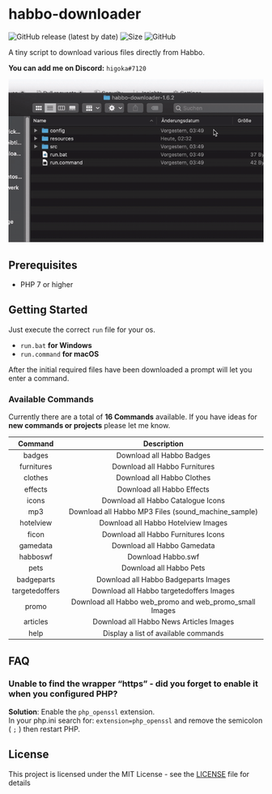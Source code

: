 # habbo-downloader

![GitHub release (latest by date)](https://img.shields.io/github/v/release/higoka/habbo-downloader?style=for-the-badge)
![Size](https://img.shields.io/github/languages/code-size/higoka/habbo-downloader?color=limegreen&label=size&style=for-the-badge)
![GitHub](https://img.shields.io/github/license/higoka/habbo-downloader?color=orangered&style=for-the-badge)

A tiny script to download various files directly from Habbo.

**You can add me on Discord:** `higoka#7120`

![](preview.gif)

## Prerequisites

- PHP 7 or higher

## Getting Started

Just execute the correct `run` file for your os.

- `run.bat` **for Windows**
- `run.command` **for macOS**

After the initial required files have been downloaded a prompt will let you enter a command.

### Available Commands

Currently there are a total of **16 Commands** available. 
If you have ideas for **new commands or projects** please let me know.

|     Command    	|                       Description                       	|
|:--------------:	|:-------------------------------------------------------:	|
| badges         	| Download all Habbo Badges                               	|
| furnitures     	| Download all Habbo Furnitures                           	|
| clothes        	| Download all Habbo Clothes                              	|
| effects        	| Download all Habbo Effects                              	|
| icons          	| Download all Habbo Catalogue Icons                      	|
| mp3            	| Download all Habbo MP3 Files (sound_machine_sample)     	|
| hotelview      	| Download all Habbo Hotelview Images                     	|
| ficon          	| Download all Habbo Furnitures Icons                     	|
| gamedata       	| Download all Habbo Gamedata                             	|
| habboswf       	| Download Habbo.swf                                      	|
| pets           	| Download all Habbo Pets                                 	|
| badgeparts     	| Download all Habbo Badgeparts Images                    	|
| targetedoffers 	| Download all Habbo targetedoffers Images                	|
| promo          	| Download all Habbo web_promo and web_promo_small Images 	|
| articles       	| Download all Habbo News Articles Images                 	|
| help           	| Display a list of available commands                    	|

## FAQ

### Unable to find the wrapper “https” - did you forget to enable it when you configured PHP?

**Solution**: Enable the `php_openssl` extension.  
In your php.ini search for: `extension=php_openssl` and remove the semicolon ( `;` ) then restart PHP.

## License

This project is licensed under the MIT License - see the [LICENSE](LICENSE) file for details
